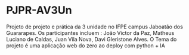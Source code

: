 # PJPR-AV3Un
Projeto de projeto e prática da 3 unidade no IFPE campus Jaboatão dos Guararapes. Os participantes incluem : João Victor da Paz, Matheus Luciano de Caldas, Juan Vila Nova, Davi Gleristone Alves. O Tema do projeto é uma aplicação web do zero ao deploy com python + IA
